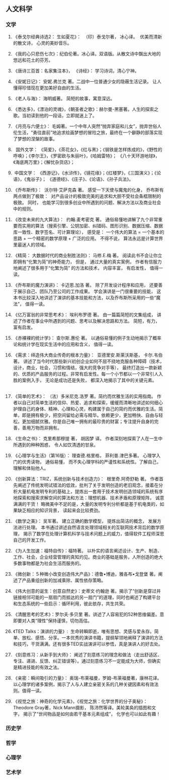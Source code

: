 ## 人文科学

### 文学
1. 《泰戈尔经典诗选2： 生如夏花》：  （印）泰戈尔著， 冰心译。  优美而清新的散文诗， 心灵的美妙音乐。

2. 《我的心只悲伤七次》：纪伯伦著。冰心译。双语版。从散文诗中飘出大地的悠远和花土的芬芳。

3. 《唐诗三百首：名家集注本》， 《诗经》： 学习诗词，清心宁神。

4. 《安妮日记》： 安妮.弗兰克 著。二战中一位普通少女的隐蔽生活记录。 让人懂得珍惜现在更加美好自由的生活。 

5. 《老人与海》： 海明威著。 简短的故事，寓意深远。

6. 《悉达多》，《漂泊的灵魂》，《朝圣者之歌》：赫尔曼-黑塞著。人生的探索之歌。当初读到他的一段话，立即就迷上了。 

7. 《月亮与六便士》： 毛姆著。一个中年人突然“抛弃家庭和儿女”，抛弃世俗人伦生活，“勇往直前”地追求绘画梦想的冒险之旅，最终在一个僻静的部落实现了梦想的涅槃的故事。

8.   国外文学： 《简爱》，《茶花女》，《红与黑》；《钢铁是怎样炼成的》，《野性的呼唤》；《李尔王》，《罗密欧与朱丽叶》，《哈姆雷特》； 《八十天环游地球》，《海底两万里》；《解忧杂货店》；

9.  中国文学： 《西游记》，《水浒传》，《镜花缘》；《红楼梦》，《三国演义》；《论语》，《鬼谷子》； 《道德经》、《庄子》、《论语》、《孙子兵法》。

10. 《乔布斯传》：  沃尔特·艾萨克森 著。 感受一下天使与魔鬼的化身， 乔布斯有两点做到了极致：  对产品设计的极致完美的追求和大胆不受社会条框限制的极致。 同时， 也能学习到很多创业中所遇到的问题、解决方法以及商业社会中的规则。

11. 《改变未来的九大算法》：  约翰.麦考密克 著。 通俗易懂地讲解了九个非常重要而实用的算法（搜索引擎、公钥加密、纠错码、图形识别、数据压缩、数据库一致性、数字签名、可计算理论）， 感受是： 一个伟大的算法 = 一个基本的思路 + 一个精密的数学原理 + 广泛的应用。 不得不说， 算法永远是计算世界里最迷人的领域。

12. 《精简： 大数据时代的商业制胜法则》： 马修.E.梅 著。 阅读此书不会让你立即拥有“化繁为简”的神奇能力， 但是， 通过大量的真实案例， 作者有信服力地阐述了很多用于“化繁为简” 的方法和技术， 内容丰富， 有启发性， 值得一读。

13. 《乔布斯的魔力演讲》： 卡迈恩.加洛 著。 除了开发设计程序和应用， 还要善于展示自己、团队乃至公司的工作成果。 学会演讲是一门很重要的技能， 这本书比较深入地讲述了演讲的基本技能和方法，以及乔布斯所采用的一些“魔法”， 值得一读。

14. 《亿万富翁的非常思考术》： 埃利布罗德 著。 由一篇篇简短的文集组成， 讲述了作者在事业中所遇到的问题、思考以及解决思路和方法。 简短，有力， 富有启发。

15. 《赤裸裸的统计学》： 查尔斯.惠伦 著。 以通俗易懂的例子生动地揭示了概率论和统计学在现实生活中的应用和含义， 值得一读。

16. 《需求：缔造伟大商业传奇的根本力量》：  亚德里安.斯莱沃斯基， 卡尔.韦伯 著。 讲述了当今时代那些新兴初创企业如何不屈不挠地克服各种障碍（技术，设计，商业，社会，习惯和情结，强大的竞争对手等）， 最终打造出一款新颖的、优质的产品服务的过程。非常有启发性。每一个小节都以一个非常引人入胜的案例入手， 无论是成功还是失败， 都深入地揭示了其中的关键元素。       

17. 《简单的艺术》： （法）多米尼克.洛罗 著。简约而优雅生活的实用指南。 作者以自己对简单生活的信仰、热爱、追求和探索，缓缓而清晰地讲述如何细心护理自己的身体、精神、心理和心灵，构建属于自己的简约而优雅的生活。简单，即是拥有极少，把空间留给必需与精华。依赖更少，更加畅快、自由与轻松，更加细腻优雅。你是自己唯一拥有的最珍贵的财富；专注提升自身的完善，善用万物而非拥有。

18. 《生命之书》： 克里希那穆提 著， 胡因梦 译。 作者深刻地探索了人在一生中所遇到的种种困惑， 令人如饮清透的甘泉。

19. 《心理学与生活》（第16版）： 理查德.格里格， 菲利普.津巴多著。 心理学入门的优秀读物， 通俗易懂， 而不失心理学科的严谨性和系统性。了解自己， 理解和体贴他人。

20. 《创新算法：TRIZ，系统创新与技术创造力》：  根里奇.阿奇舒勒 著。 作者首先阐述了传统发明试错法的低效，批判了关于发明创造的老旧观念，接着在分析大量机电发明专利的基础上，提炼出一套用于技术发明创造领域的系统有序地探索和搜索求解空间的算法和方法：理想机器、技术矛盾和原理矩阵， 诚意满满的干货！ 略微美中不足的是，大量的发明专利分析都是基于机电类的，如果缺乏相应的知识背景， 读起来会比较费劲。  

21. 《数学之美》： 吴军著。 建立正确的数学模型， 提炼出简洁的概念， 发展方法进行处理。 本书通过讲述自然语言处理领域相关的互联网技术背后的数学原理， 揭示了数学在处理计算机科学与技术问题上的威力，值得软件工程师深思自己的开发工作。

22. 《为人生加速：福特自传》：福特著。 以朴实的语言阐述设计、生产、制造、工作、社会，企业经营管理的真知灼见。商业的基础是服务，人所创造的绝大多数事物都是为社会生活而服务的。

23. 《微创新：５种微小改变创造伟大产品》：德鲁•博迪，雅各布•戈登堡 著。阐述了产品重组创新的加减乘除、属性依存策略。

24. 《伟大创意的诞生：创意自然史》：史蒂文·约翰逊 著。揭示了“创新是穿过并链接相邻可能的一扇扇门而抵达的另一扇门”的道理，同时也阐述了构建平台和生态系统的一些启示：循环利用，彼此依存，共生共荣。

25. 《清醒思考的艺术》：罗尔夫·多贝里 著。讲述了人容易犯的52种思维偏差。意即要对人类“理性”保持谨慎，切勿高估。

26. 《TED Talks：演讲的力量》:  生命转瞬即逝，唯有思想、灵感与爱永存。简单、放松、感悟、分享。一本优秀的演讲书籍，提纲挈领地阐释了演讲的方法和技巧，干货满满。还有很多TED实战演讲可以参悟，真是演讲人的好去处。

27. 《刻意练习：从新手到大师》： 阐述了刻意练习的理念和做法（走出舒适区、专注、递进、反馈、纠正错误等）。通过刻意练习不一定能成为大师，但确实是精进技能的有效之法。

28. 《亲密：瞬间吸引的力量》： 奥瑞-布莱福曼，罗姆-布莱福曼著，康林花译。 以心理学的诸多案例，揭示了人与人建立亲密关系的几种关键因素和有效法则。值得一读。

29. 《视觉之旅：神奇的化学元素》，《视觉之旅：化学世界的分子奥秘》：Theodore Gray著，Nick Mann摄影， 陈沛然等译。美轮美奂的插图和文字， 揭示了“世间物品是如何由若干基本元素组成”， 化学也可以如此有趣！

### 历史学
### 哲学

### 心理学

### 艺术学

